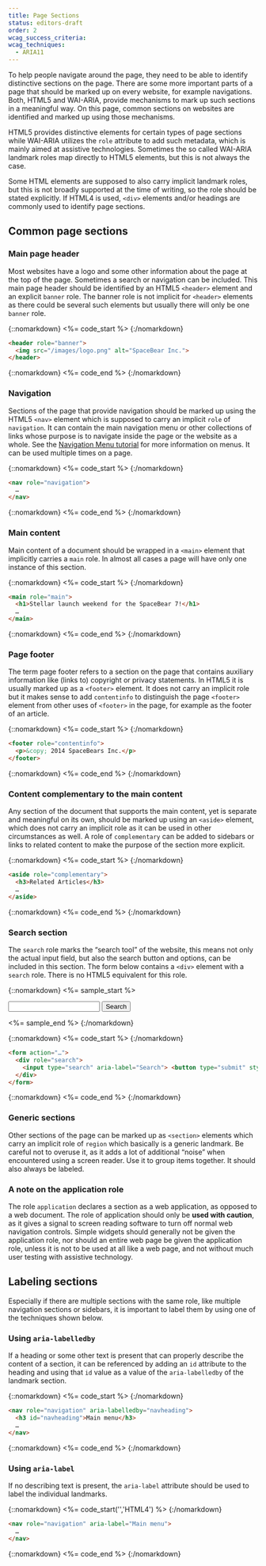 ```yaml
---
title: Page Sections
status: editors-draft
order: 2
wcag_success_criteria:
wcag_techniques:
  - ARIA11
---
```


To help people navigate around the page, they need to be able to identify distinctive sections on the page. There are some more important parts of a page that should be marked up on every website, for example navigations. Both, HTML5 and WAI-ARIA, provide mechanisms to mark up such sections in a meaningful way. On this page, common sections on websites are identified and marked up using those mechanisms.

HTML5 provides distinctive elements for certain types of page sections while WAI-ARIA utilizes the `role` attribute to add such metadata, which is mainly aimed at assistive technologies. Sometimes the so called WAI-ARIA landmark roles map directly to HTML5 elements, but this is not always the case.

Some HTML elements are supposed to also carry implicit landmark roles, but this is not broadly supported at the time of writing, so the role should be stated explicitly. If HTML4 is used, `<div>` elements and/or headings are commonly used to identify page sections.

## Common page sections

### Main page header

Most websites have a logo and some other information about the page at the top of the page. Sometimes a search or navigation can be included. This main page header should be identified by an HTML5 `<header>` element and an explicit `banner` role. The banner role is not implicit for `<header>` elements as there could be several such elements but usually there will only be one `banner` role.

{::nomarkdown}
<%= code_start %>
{:/nomarkdown}

~~~html
<header role="banner">
  <img src="/images/logo.png" alt="SpaceBear Inc.">
</header>
~~~

{::nomarkdown}
<%= code_end %>
{:/nomarkdown}

### Navigation

Sections of the page that provide navigation should be marked up using the HTML5 `<nav>` element which is supposed to carry an implicit `role` of `navigation`. It can contain the main navigation menu or other collections of links whose purpose is to navigate inside the page or the website as a whole. See the [Navigation Menu tutorial](/navigation/index.html) for more information on menus. It can be used multiple times on a page.

{::nomarkdown}
<%= code_start %>
{:/nomarkdown}

~~~html
<nav role="navigation">
  …
</nav>
~~~

{::nomarkdown}
<%= code_end %>
{:/nomarkdown}

### Main content

Main content of a document should be wrapped in a `<main>` element that implicitly carries a `main` role. In almost all cases a page will have only one instance of this section.

{::nomarkdown}
<%= code_start %>
{:/nomarkdown}

~~~html
<main role="main">
  <h1>Stellar launch weekend for the SpaceBear 7!</h1>
  …
</main>
~~~

{::nomarkdown}
<%= code_end %>
{:/nomarkdown}

### Page footer

The term page footer refers to a section on the page that contains auxiliary information like (links to) copyright or privacy statements. In HTML5 it is usually marked up as a `<footer>` element. It does not carry an implicit role but it makes sense to add `contentinfo` to distinguish the page `<footer>` element from other uses of `<footer>` in the page, for example as the footer of an article.

{::nomarkdown}
<%= code_start %>
{:/nomarkdown}

~~~html
<footer role="contentinfo">
  <p>&copy; 2014 SpaceBears Inc.</p>
</footer>
~~~

{::nomarkdown}
<%= code_end %>
{:/nomarkdown}

### Content complementary to the main content

Any section of the document that supports the main content, yet is separate and meaningful on its own, should be marked up using an `<aside>` element, which does not carry an implicit role as it can be used in other circumstances as well. A role of `complementary` can be added to sidebars or links to related content to make the purpose of the section more explicit.

{::nomarkdown}
<%= code_start %>
{:/nomarkdown}

~~~html
<aside role="complementary">
  <h3>Related Articles</h3>
  …
</aside>
~~~

{::nomarkdown}
<%= code_end %>
{:/nomarkdown}

### Search section

The `search` role marks the “search tool” of the website, this means not only the actual input field, but also the search button and options, can be included in this section. The form below contains a `<div>` element with a `search` role. There is no HTML5 equivalent for this role.

{::nomarkdown}
<%= sample_start %>

<form action="#search">
  <div role="search">
    <input type="search" aria-label="Search"> <button type="submit" style="float:none;">Search</button>
  </div>
</form>

<%= sample_end %>
{:/nomarkdown}

{::nomarkdown}
<%= code_start %>
{:/nomarkdown}

~~~html
<form action="…">
  <div role="search">
    <input type="search" aria-label="Search"> <button type="submit" style="float:none;">Search</button>
  </div>
</form>
~~~

{::nomarkdown}
<%= code_end %>
{:/nomarkdown}

### Generic sections

Other sections of the page can be marked up as `<section>` elements which carry an implicit role of `region` which basically is a generic landmark. Be careful not to overuse it, as it adds a lot of additional “noise” when encountered using a screen reader. Use it to group items together. It should also always be labeled.

### A note on the application role

The role `application` declares a section as a web application, as opposed to a web document. The role of application should only be **used with caution**, as it gives a signal to screen reading software to turn off normal web navigation controls. Simple widgets should generally not be given the application role, nor should an entire web page be given the application role, unless it is not to be used at all like a web page, and not without much user testing with assistive technology.

## Labeling sections

Especially if there are multiple sections with the same role, like multiple navigation sections or sidebars, it is important to label them by using one of the techniques shown below.

### Using `aria-labelledby`

If a heading or some other text is present that can properly describe the content of a section, it can be referenced by adding an `id` attribute to the heading and using that `id` value as a value of the `aria-labelledby` of the landmark section.

{::nomarkdown}
<%= code_start %>
{:/nomarkdown}

~~~html
<nav role="navigation" aria-labelledby="navheading">
  <h3 id="navheading">Main menu</h3>
  …
</nav>
~~~

{::nomarkdown}
<%= code_end %>
{:/nomarkdown}

### Using `aria-label`

If no describing text is present, the `aria-label` attribute should be used to label the individual landmarks.

{::nomarkdown}
<%= code_start('','HTML4') %>
{:/nomarkdown}

~~~html
<nav role="navigation" aria-label="Main menu">
  …
</nav>
~~~

{::nomarkdown}
<%= code_end %>
{:/nomarkdown}
